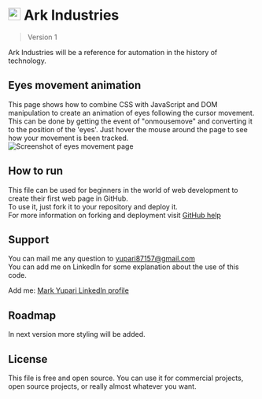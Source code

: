 <h1><img src="./images/favicon.ico" alt="personal logo" width=25> Ark Industries</h1>

> Version 1

Ark Industries will be a reference for automation in the history of technology.

## Eyes movement animation

This page shows how to combine CSS with JavaScript and DOM manipulation to create an animation of eyes following the cursor movement. This can be done by getting the event of "onmousemove" and converting it to the position of the 'eyes'. Just hover the mouse around the page to see how your movement is been tracked.  
<img src="./images/eyes.png" alt="Screenshot of eyes movement page">

## How to run

This file can be used for beginners in the world of web development to create their first web page in GitHub.  
To use it, just fork it to your repository and deploy it.  
For more information on forking and deployment visit <a href="https://docs.github.com/en">GitHub help</a>

## Support

You can mail me any question to yupari87157@gmail.com  
You can add me on LinkedIn for some explanation about the use of this code.  
<p>Add me: <a href="https://www.linkedin.com/in/markyupariruiz/" target="_blank">Mark Yupari LinkedIn profile</a></p>

## Roadmap

In next version more styling will be added.

## License

This file is free and open source. You can use it for commercial projects, open source projects, or really almost whatever you want.
